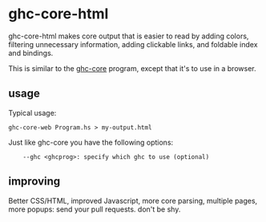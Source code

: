 ghc-core-html
=============

ghc-core-html makes core output that is easier to read by adding colors, filtering
unnecessary information, adding clickable links, and foldable index and bindings.

This is similar to the [ghc-core](http://hackage.haskell.org/package/ghc-core) program,
except that it's to use in a browser.

usage
-----

Typical usage:

    ghc-core-web Program.hs > my-output.html

Just like ghc-core you have the following options:

~~~
    --ghc <ghcprog>: specify which ghc to use (optional)
~~~

improving
---------

Better CSS/HTML, improved Javascript, more core parsing, multiple pages, more
popups: send your pull requests. don't be shy.
